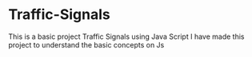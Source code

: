 # Traffic-Signals
This is a basic project Traffic Signals using Java Script I have made this project to understand the basic concepts on Js
